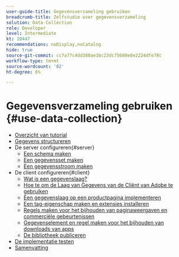 ```yaml
---
user-guide-title: Gegevensverzameling gebruiken
breadcrumb-title: Zelfstudie over gegevensverzameling
solution: Data Collection
role: Developer
level: Intermediate
kt: 10447
recommendations: noDisplay,noCatalog
hide: true
source-git-commit: cc7a77c4dd380ae1bc23dc75608e8e2224dfe78c
workflow-type: tm+mt
source-wordcount: '82'
ht-degree: 6%

---
```



# Gegevensverzameling gebruiken {#use-data-collection}

+ [Overzicht van tutorial](overview.md)
+ [Gegevens structureren](structuring-your-data.md)
+ De server configureren{#server}
   + [Een schema maken](configure-the-server/create-a-schema.md)
   + [Een gegevensset maken](configure-the-server/create-a-dataset.md)
   + [Een gegevensstroom maken](configure-the-server/create-a-datastream.md)
+ De client configureren{#client}
   + [Wat is een gegevenslaag?](configure-the-client/whats-a-data-layer.md)
   + [Hoe te om de Laag van Gegevens van de Cliënt van Adobe te gebruiken](configure-the-client/how-to-use-the-adobe-client-data-layer.md)
   + [Een gegevenslaag op een productpagina implementeren](configure-the-client/implement-product-page-data-layer.md)
   + [Een tag-eigenschap maken en extensies installeren](configure-the-client/create-a-tags-property-and-install-extensions.md)
   + [Regels maken voor het bijhouden van paginaweergaven en commerciële gebeurtenissen](configure-the-client/create-rules-for-tracking-page-view-and-commerce-events.md)
   + [Gegevenselement en regel maken voor het bijhouden van downloads van apps](configure-the-client/create-a-data-element-and-rule-for-tracking-app-downloads.md)
   + [De bibliotheek publiceren](configure-the-client/publish-the-library.md)
+ [De implementatie testen](test-the-implementation.md)
+ [Samenvatting](summary.md)
